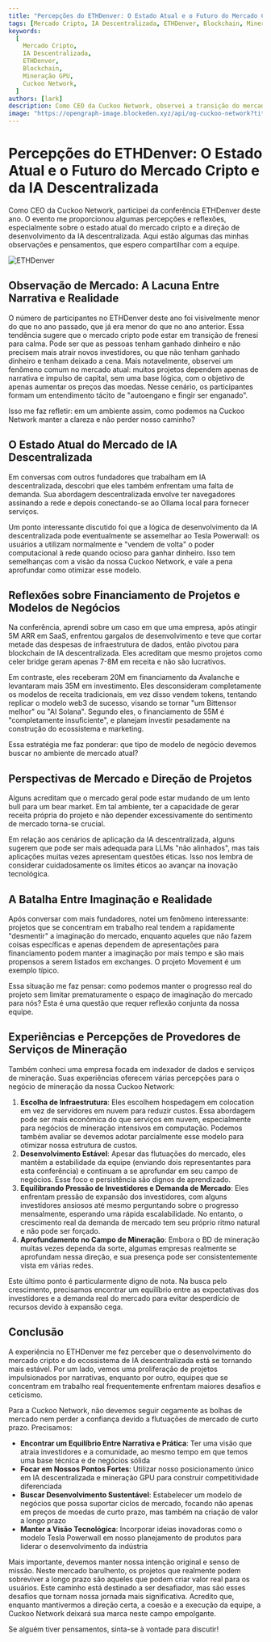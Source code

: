 ```yaml
---
title: "Percepções do ETHDenver: O Estado Atual e o Futuro do Mercado Cripto e da IA Descentralizada"
tags: [Mercado Cripto, IA Descentralizada, ETHDenver, Blockchain, Mineração GPU]
keywords:
  [
    Mercado Cripto,
    IA Descentralizada,
    ETHDenver,
    Blockchain,
    Mineração GPU,
    Cuckoo Network,
  ]
authors: [lark]
description: Como CEO da Cuckoo Network, observei a transição do mercado cripto de frenesi para calma no ETHDenver, bem como o estado atual e a direção futura da IA descentralizada. Este artigo explora a lacuna entre narrativas de mercado e realidade, estratégias de financiamento de projetos e como manter limites éticos na inovação tecnológica.
image: "https://opengraph-image.blockeden.xyz/api/og-cuckoo-network?title=Percep%C3%A7%C3%B5es%20do%20ETHDenver%3A%20O%20Estado%20Atual%20e%20o%20Futuro%20do%20Mercado%20Cripto%20e%20da%20IA%20Descentralizada"
---
```


# Percepções do ETHDenver: O Estado Atual e o Futuro do Mercado Cripto e da IA Descentralizada

Como CEO da Cuckoo Network, participei da conferência ETHDenver deste ano. O evento me proporcionou algumas percepções e reflexões, especialmente sobre o estado atual do mercado cripto e a direção de desenvolvimento da IA descentralizada. Aqui estão algumas das minhas observações e pensamentos, que espero compartilhar com a equipe.

![ETHDenver](https://opengraph-image.blockeden.xyz/api/og-cuckoo-network?title=Percep%C3%A7%C3%B5es%20do%20ETHDenver%3A%20O%20Estado%20Atual%20e%20o%20Futuro%20do%20Mercado%20Cripto%20e%20da%20IA%20Descentralizada)

## Observação de Mercado: A Lacuna Entre Narrativa e Realidade

O número de participantes no ETHDenver deste ano foi visivelmente menor do que no ano passado, que já era menor do que no ano anterior. Essa tendência sugere que o mercado cripto pode estar em transição de frenesi para calma. Pode ser que as pessoas tenham ganhado dinheiro e não precisem mais atrair novos investidores, ou que não tenham ganhado dinheiro e tenham deixado a cena. Mais notavelmente, observei um fenômeno comum no mercado atual: muitos projetos dependem apenas de narrativa e impulso de capital, sem uma base lógica, com o objetivo de apenas aumentar os preços das moedas. Nesse cenário, os participantes formam um entendimento tácito de "autoengano e fingir ser enganado".

Isso me faz refletir: em um ambiente assim, como podemos na Cuckoo Network manter a clareza e não perder nosso caminho?

## O Estado Atual do Mercado de IA Descentralizada

Em conversas com outros fundadores que trabalham em IA descentralizada, descobri que eles também enfrentam uma falta de demanda. Sua abordagem descentralizada envolve ter navegadores assinando a rede e depois conectando-se ao Ollama local para fornecer serviços.

Um ponto interessante discutido foi que a lógica de desenvolvimento da IA descentralizada pode eventualmente se assemelhar ao Tesla Powerwall: os usuários a utilizam normalmente e "vendem de volta" o poder computacional à rede quando ocioso para ganhar dinheiro. Isso tem semelhanças com a visão da nossa Cuckoo Network, e vale a pena aprofundar como otimizar esse modelo.

## Reflexões sobre Financiamento de Projetos e Modelos de Negócios

Na conferência, aprendi sobre um caso em que uma empresa, após atingir 5M ARR em SaaS, enfrentou gargalos de desenvolvimento e teve que cortar metade das despesas de infraestrutura de dados, então pivotou para blockchain de IA descentralizada. Eles acreditam que mesmo projetos como celer bridge geram apenas 7-8M em receita e não são lucrativos.

Em contraste, eles receberam 20M em financiamento da Avalanche e levantaram mais 35M em investimento. Eles desconsideram completamente os modelos de receita tradicionais, em vez disso vendem tokens, tentando replicar o modelo web3 de sucesso, visando se tornar "um Bittensor melhor" ou "AI Solana". Segundo eles, o financiamento de 55M é "completamente insuficiente", e planejam investir pesadamente na construção do ecossistema e marketing.

Essa estratégia me faz ponderar: que tipo de modelo de negócio devemos buscar no ambiente de mercado atual?

## Perspectivas de Mercado e Direção de Projetos

Alguns acreditam que o mercado geral pode estar mudando de um lento bull para um bear market. Em tal ambiente, ter a capacidade de gerar receita própria do projeto e não depender excessivamente do sentimento de mercado torna-se crucial.

Em relação aos cenários de aplicação da IA descentralizada, alguns sugerem que pode ser mais adequada para LLMs "não alinhados", mas tais aplicações muitas vezes apresentam questões éticas. Isso nos lembra de considerar cuidadosamente os limites éticos ao avançar na inovação tecnológica.

## A Batalha Entre Imaginação e Realidade

Após conversar com mais fundadores, notei um fenômeno interessante: projetos que se concentram em trabalho real tendem a rapidamente "desmentir" a imaginação do mercado, enquanto aqueles que não fazem coisas específicas e apenas dependem de apresentações para financiamento podem manter a imaginação por mais tempo e são mais propensos a serem listados em exchanges. O projeto Movement é um exemplo típico.

Essa situação me faz pensar: como podemos manter o progresso real do projeto sem limitar prematuramente o espaço de imaginação do mercado para nós? Esta é uma questão que requer reflexão conjunta da nossa equipe.

## Experiências e Percepções de Provedores de Serviços de Mineração

Também conheci uma empresa focada em indexador de dados e serviços de mineração. Suas experiências oferecem várias percepções para o negócio de mineração da nossa Cuckoo Network:

1. **Escolha de Infraestrutura**: Eles escolhem hospedagem em colocation em vez de servidores em nuvem para reduzir custos. Essa abordagem pode ser mais econômica do que serviços em nuvem, especialmente para negócios de mineração intensivos em computação. Podemos também avaliar se devemos adotar parcialmente esse modelo para otimizar nossa estrutura de custos.
2. **Desenvolvimento Estável**: Apesar das flutuações do mercado, eles mantêm a estabilidade da equipe (enviando dois representantes para esta conferência) e continuam a se aprofundar em seu campo de negócios. Esse foco e persistência são dignos de aprendizado.
3. **Equilibrando Pressão de Investidores e Demanda de Mercado**: Eles enfrentam pressão de expansão dos investidores, com alguns investidores ansiosos até mesmo perguntando sobre o progresso mensalmente, esperando uma rápida escalabilidade. No entanto, o crescimento real da demanda de mercado tem seu próprio ritmo natural e não pode ser forçado.
4. **Aprofundamento no Campo de Mineração**: Embora o BD de mineração muitas vezes dependa da sorte, algumas empresas realmente se aprofundam nessa direção, e sua presença pode ser consistentemente vista em várias redes.

Este último ponto é particularmente digno de nota. Na busca pelo crescimento, precisamos encontrar um equilíbrio entre as expectativas dos investidores e a demanda real do mercado para evitar desperdício de recursos devido à expansão cega.

## Conclusão

A experiência no ETHDenver me fez perceber que o desenvolvimento do mercado cripto e do ecossistema de IA descentralizada está se tornando mais estável. Por um lado, vemos uma proliferação de projetos impulsionados por narrativas, enquanto por outro, equipes que se concentram em trabalho real frequentemente enfrentam maiores desafios e ceticismo.

Para a Cuckoo Network, não devemos seguir cegamente as bolhas de mercado nem perder a confiança devido a flutuações de mercado de curto prazo. Precisamos:

- **Encontrar um Equilíbrio Entre Narrativa e Prática**: Ter uma visão que atraia investidores e a comunidade, ao mesmo tempo em que temos uma base técnica e de negócios sólida
- **Focar em Nossos Pontos Fortes**: Utilizar nosso posicionamento único em IA descentralizada e mineração GPU para construir competitividade diferenciada
- **Buscar Desenvolvimento Sustentável**: Estabelecer um modelo de negócios que possa suportar ciclos de mercado, focando não apenas em preços de moedas de curto prazo, mas também na criação de valor a longo prazo
- **Manter a Visão Tecnológica**: Incorporar ideias inovadoras como o modelo Tesla Powerwall em nosso planejamento de produtos para liderar o desenvolvimento da indústria

Mais importante, devemos manter nossa intenção original e senso de missão. Neste mercado barulhento, os projetos que realmente podem sobreviver a longo prazo são aqueles que podem criar valor real para os usuários. Este caminho está destinado a ser desafiador, mas são esses desafios que tornam nossa jornada mais significativa. Acredito que, enquanto mantivermos a direção certa, a coesão e a execução da equipe, a Cuckoo Network deixará sua marca neste campo empolgante.

Se alguém tiver pensamentos, sinta-se à vontade para discutir!